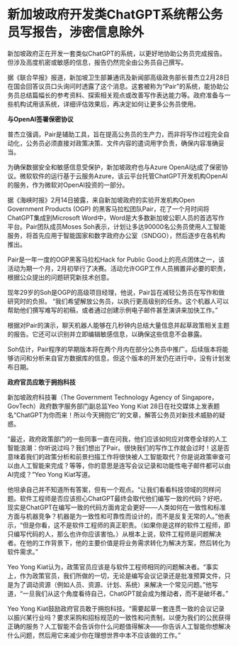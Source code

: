 # 新加坡政府开发类ChatGPT系统帮公务员写报告，涉密信息除外

新加坡政府正在开发一套类似ChatGPT的系统，以更好地协助公务员完成报告。但涉及高度机密或敏感的信息，报告仍然完全由公务员自己撰写。

据《联合早报》报道，新加坡卫生部兼通讯及新闻部高级政务部长普杰立2月28日在国会回答议员口头询问时透露了这个消息。这套被称为“Pair”的系统，能协助公务员总结篇幅长的参考资料、探索相关观点或改善写作表达能力等。政府准备与一些机构试用该系统，详细评估效果后，再决定如何让更多公务员使用。

**与OpenAI签署保密协议**

普杰立强调，Pair是辅助工具，旨在提高公务员的生产力，而非将写作过程完全自动化，公务员必须直接对政策决策、文件内容的遣词用字负责，确保内容准确妥当。

为确保数据安全和敏感信息受保护，新加坡政府也与Azure
OpenAI达成了保密协议。微软软件的运行基于云服务Azure，该云平台托管ChatGPT开发机构OpenAI的服务，作为微软对OpenAI投资的一部分。

据《海峡时报》2月14日披露，来自新加坡政府的实验开发机构Open Government Products (OGP)
的黑客马拉松团队Pair，花了一个月时间将ChatGPT集成到Microsoft
Word中，Word是大多数新加坡公职人员的首选写作平台。Pair团队成员Moses
Soh表示，计划让多达90000名公务员使用人工智能服务，将首先应用于智能国家和数字政府办公室（SNDGO），然后逐步在各机构推出。

Pair是一年一度的OGP黑客马拉松Hack for Public
Good上的亮点团体之一，该活动为期一个月，2月初举行了决赛。活动允许OGP工作人员搁置非必要的职责，根据公众提出的问题研究新技术创意。

现年29岁的Soh是OGP的高级项目经理，他说，Pair旨在减轻公务员在写作和做研究时的负担。
“我们希望解放公务员，以执行更高级别的任务。这个机器人可以帮助他们撰写难写的初稿，或者通过创建示例电子邮件甚至演讲来加快工作。”

根据对Pair的演示，聊天机器人能够在几秒钟内总结大量信息并起草政策相关主题的报告。它还可以识别并立即编辑敏感信息，以确保这些信息不会暴露。

Soh估计，Pair程序的早期版本将在两个月内在部分公务员中推广。后续版本将能够访问和分析来自官方数据库的信息，但这个版本的开发仍在进行中，没有计划发布日期。

**政府官员应敢于拥抱科技**

新加坡政府科技署（The Government Technology Agency of Singapore，GovTech）政府数字服务部门副总监Yeo
Yong Kiat 28日在社交媒体上发表题名“ChatGPT为你而来！所以今天拥抱它”的文章，解答公务员对新技术威胁的疑惑。

“最近，政府政策部门的一些同事一直在问我，他们应该如何应对席卷全球的人工智能浪潮：你听说过吗？我们想出了Pair。很快我们的写作工作就会过时！这是否意味着我们的政策分析和前景扫描工作将很快被人工智能取代？你是说政策审查可以由人工智能来完成？等等，你的意思是连写会议记录和功能性电子邮件都可以由AI完成？”Yeo
Yong Kiat写道。

他坦承自己并不知道所有答案，但有一个观点。“让我们看看科技领域的同样问题。软件工程师是否应该担心ChatGPT最终会取代他们编写一致的代码？好吧，现实是ChatGPT在编写一致的代码方面肯定会更好——人类如何在一致性和标准方面与机器竞争？机器是为一致性和可靠性而设计的，而不是反复无常的人。”他表示，“但是你看，这不是软件工程师的真正职责。（如果你是这样的软件工程师，即只编写代码的人，那么也许你应该害怕。）从根本上说，软件工程师是问题解决者。在他的工作背景下，他的主要价值是将业务需求转化为解决方案，然后转化为软件需求。”

Yeo Yong
Kiat认为，政策官员应该是与软件工程师相同的问题解决者。“事实上，作为政策官员，我们所做的一切，无论是编写会议记录还是批准预算文件，只是为了调动资源（例如人员、资源、计划、系统）来解决一个常见问题。”他写道，“一旦我们从这个角度看待自己，ChatGPT就会成为推动者，而不是破坏者。”

Yeo Yong
Kiat鼓励政府官员敢于拥抱科技。“需要起草一套连贯一致的会议记录以振兴某行业吗？要求采购和招标规范的一致性和问责制，以便为我们的公民获得正确的服务？人工智能不会告诉你什么问题值得解决——你告诉人工智能你想解决什么问题，然后用它来减少你在理想世界中本不应该做的工作。”

